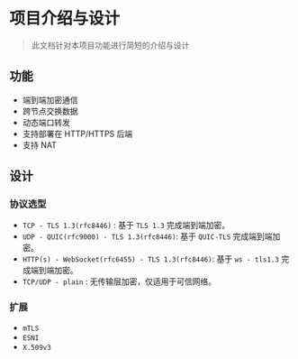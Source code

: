 # 项目介绍与设计

> 此文档针对本项目功能进行简短的介绍与设计

## 功能

- 端到端加密通信
- 跨节点交换数据
- 动态端口转发
- 支持部署在 HTTP/HTTPS 后端
- 支持 NAT

## 设计

### 协议选型

- `TCP - TLS 1.3(rfc8446)` : 基于 `TLS 1.3` 完成端到端加密。
- `UDP - QUIC(rfc9000) - TLS 1.3(rfc8446)`:  基于 `QUIC-TLS` 完成端到端加密。
- `HTTP(s) - WebSocket(rfc6455) - TLS 1.3(rfc8446)`: 基于 `ws - tls1.3` 完成端到端加密。
- `TCP/UDP - plain` : 无传输层加密，仅适用于可信网络。

### 扩展

- `mTLS`
- `ESNI`
- `X.509v3`
